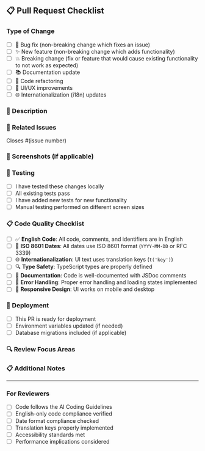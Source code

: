 ## 📋 Pull Request Checklist

### Type of Change
- [ ] 🐛 Bug fix (non-breaking change which fixes an issue)
- [ ] ✨ New feature (non-breaking change which adds functionality)
- [ ] 💥 Breaking change (fix or feature that would cause existing functionality to not work as expected)
- [ ] 📚 Documentation update
- [ ] 🔧 Code refactoring
- [ ] 🎨 UI/UX improvements
- [ ] 🌐 Internationalization (i18n) updates

### 📝 Description
<!-- Provide a brief description of the changes made -->

### 🔗 Related Issues
<!-- Link to any related issues -->
Closes #(issue number)

### 📸 Screenshots (if applicable)
<!-- Add screenshots to help explain your changes -->

### 🧪 Testing
- [ ] I have tested these changes locally
- [ ] All existing tests pass
- [ ] I have added new tests for new functionality
- [ ] Manual testing performed on different screen sizes

### 📋 Code Quality Checklist
- [ ] ✅ **English Code**: All code, comments, and identifiers are in English
- [ ] 📅 **ISO 8601 Dates**: All dates use ISO 8601 format (`YYYY-MM-DD` or RFC 3339)
- [ ] 🌐 **Internationalization**: UI text uses translation keys (`t('key')`)
- [ ] 🔍 **Type Safety**: TypeScript types are properly defined
- [ ] 📖 **Documentation**: Code is well-documented with JSDoc comments
- [ ] 🎯 **Error Handling**: Proper error handling and loading states implemented
- [ ] 📱 **Responsive Design**: UI works on mobile and desktop

### 🚀 Deployment
- [ ] This PR is ready for deployment
- [ ] Environment variables updated (if needed)
- [ ] Database migrations included (if applicable)

### 🔍 Review Focus Areas
<!-- Highlight areas that need special attention during review -->

### 📋 Additional Notes
<!-- Any additional information that reviewers should know -->

---

### For Reviewers
- [ ] Code follows the AI Coding Guidelines
- [ ] English-only code compliance verified
- [ ] Date format compliance checked
- [ ] Translation keys properly implemented
- [ ] Accessibility standards met
- [ ] Performance implications considered
